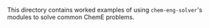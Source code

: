 This directory contains worked examples of using `chem-eng-solver`'s modules to solve common ChemE problems.
